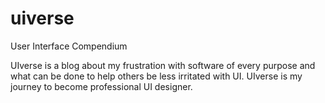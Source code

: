# uiverse
User Interface Compendium

UIverse is a blog about my frustration with software of every purpose and what can be done to help others be less irritated with UI.
UIverse is my journey to become professional UI designer. 
